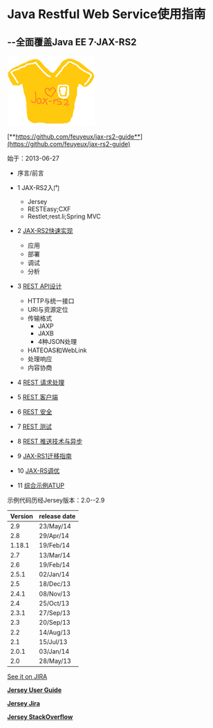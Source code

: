 # Java Restful Web Service使用指南 #
## --全面覆盖Java EE 7·JAX-RS2 ##

![jax-rs-guid.png](jax-rs-guid.png)

[**https://github.com/feuyeux/jax-rs2-guide**](https://github.com/feuyeux/jax-rs2-guide)

始于：2013-06-27

- 序言/前言

- 1	JAX-RS2入门
	- 	Jersey
	- 	RESTEasy;CXF
	- 	Restlet;rest.li;Spring MVC

- 2	[JAX-RS2快速实现](./sample/2/readme.md)
	- 应用
	- 部署
	- 调试
	- 分析
	
- 3	[REST API设计](./sample/3/readme.md)
	-	HTTP与统一接口
	- 	URI与资源定位
	- 	传输格式
		- 	JAXP
		- 	JAXB
		- 	4种JSON处理
	- 	HATEOAS和WebLink
	- 	处理响应
	- 	内容协商
- 4	[REST 请求处理](./sample/4/readme.md)
- 5	[REST 客户端](./sample/5/readme.md)
- 6	[REST 安全](./sample/6/readme.md)	
- 7	[REST 测试](./sample/7/readme.md)	
- 8	[REST 推送技术与异步](./sample/8/readme.md)	
- 9	[JAX-RS1迁移指南](./sample/9/readme.md)
- 10	[JAX-RS调优](./sample/10/readme.md)		
- 11	[综合示例ATUP](./sample/11/readme.md)

示例代码历经Jersey版本：2.0--2.9

Version | release date
------- | ------------ 
|2.9	| 23/May/14
|2.8	| 29/Apr/14
|1.18.1	| 19/Feb/14
|2.7	| 13/Mar/14
|2.6	| 19/Feb/14
|2.5.1	| 02/Jan/14
|2.5	| 18/Dec/13
|2.4.1	| 08/Nov/13
|2.4	| 25/Oct/13
|2.3.1	| 27/Sep/13
|2.3	| 20/Sep/13
|2.2	| 14/Aug/13
|2.1	| 15/Jul/13
|2.0.1	| 03/Jan/14
|2.0	| 28/May/13

[See it on JIRA](
https://java.net/jira/browse/JERSEY/#selectedTab=com.atlassian.jira.plugin.system.project:versions-panel&subset=-1)

[**Jersey User Guide**](https://jersey.java.net/documentation/latest/user-guide.html)

[**Jersey Jira**](https://java.net/jira/browse/JERSEY/)

[**Jersey StackOverflow**](http://stackoverflow.com/questions/tagged/jersey)
